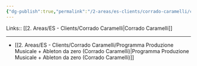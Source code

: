 ```yaml
---
{"dg-publish":true,"permalink":"/2-areas/es-clients/corrado-caramelli/corrado-caramelli-private-page/"}
---
```


Links:: [[2. Areas/ES - Clients/Corrado Caramelli\|Corrado Caramelli]]

---

- [[2. Areas/ES - Clients/Corrado Caramelli/Programma Produzione Musicale + Ableton da zero (Corrado Caramelli)\|Programma Produzione Musicale + Ableton da zero (Corrado Caramelli)]]

